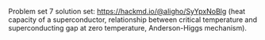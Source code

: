 Problem set 7 solution set: 
https://hackmd.io/@aligho/SyYpxNoBlg (heat capacity of a superconductor, relationship between critical temperature and superconducting gap at zero temperature, Anderson-Higgs mechanism). 
